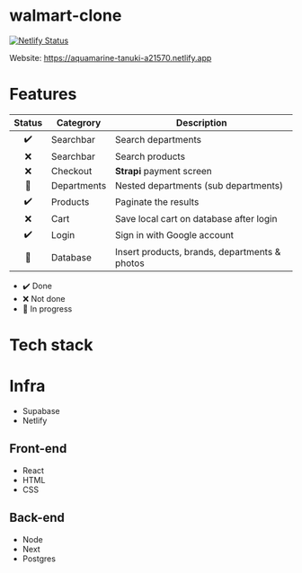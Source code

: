 # walmart-clone

[![Netlify Status](https://api.netlify.com/api/v1/badges/6e7f906d-516f-4c11-866f-cb1adb6ab57c/deploy-status)](https://app.netlify.com/sites/aquamarine-tanuki-a21570/deploys)

Website: https://aquamarine-tanuki-a21570.netlify.app

# Features

| Status | Categrory   | Description                                   |
| :----: | ----------- | --------------------------------------------- |
|   ✔️   | Searchbar   | Search departments                            |
|   ❌   | Searchbar   | Search products                               |
|   ❌   | Checkout    | **Strapi** payment screen                     |
|   🚧   | Departments | Nested departments (sub departments)          |
|   ✔️   | Products    | Paginate the results                          |
|   ❌   | Cart        | Save local cart on database after login       |
|   ✔️   | Login       | Sign in with Google account                   |
|   🚧   | Database    | Insert products, brands, departments & photos |

- ✔️ Done
- ❌ Not done
- 🚧 In progress

# Tech stack

# Infra

- Supabase
- Netlify

## Front-end

- React
- HTML
- CSS

## Back-end

- Node
- Next
- Postgres
